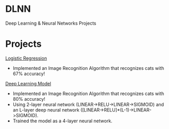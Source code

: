 # DLNN
Deep Learning & Neural Networks Projects

# Projects
[Logistic Regression](https://github.com/AlbertUW807/DLNN/tree/master/Logistic%20Regression)
  - Implemented an Image Recognition Algorithm that recognizes cats with 67% accuracy!

[Deep Learning Model](https://github.com/AlbertUW807/DLNN/tree/master/Deep%20Learning%20Model)
  - Implemented an Image Recognition Algorithm that recognizes cats with 80% accuracy!
  - Using 2-layer neural network (LINEAR->RELU->LINEAR->SIGMOID) 
            and an L-layer deep neural network ([LINEAR->RELU]*(L-1)->LINEAR->SIGMOID).
  - Trained the model as a 4-layer neural network.
